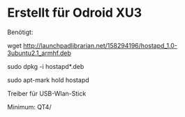 # Erstellt für Odroid XU3

Benötigt:

wget http://launchpadlibrarian.net/158294196/hostapd_1.0-3ubuntu2.1_armhf.deb

sudo dpkg -i hostapd*.deb

sudo apt-mark hold hostapd

Treiber für USB-Wlan-Stick

Minimum: QT4/
